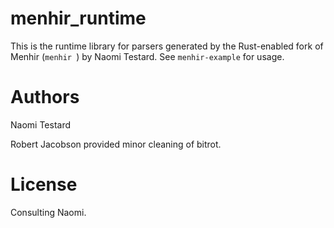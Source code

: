 # menhir_runtime

This is the runtime library for parsers generated by the Rust-enabled fork of Menhir (`menhir
`) by Naomi Testard. See `menhir-example` for usage.

# Authors

Naomi Testard

Robert Jacobson provided minor cleaning of bitrot.

# License

Consulting Naomi.

